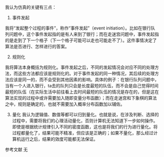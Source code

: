 我认为仿真的关键有三点：

1. 事件发起

我将“发起整个过程的事件”，称作“事件发起”（event initiation）。比如在银行队列问题中，这个事件发起指的是有人来到了银行；而在走迷宫问题中，事件发起指的是走到了下一个格子（下一个格子可能可以走也可能走不了）。这件事情决定了算法是否进行、怎样进行的答案。

2. 规则化

我将算法本身概括为规则化。事件发起之后，不同的发起情况会对应不同的处理方法，而这些方法都应该是规则化的。对于事件发起的同一种情况，其后续的处理方法应该是同一的，而不会受到其他因素的影响。具体的例子：在银行队列问题中，当有一个人进入银行，ta去的队列只会是长度最短的队伍，而不会是自己觉得时间最短的队伍（在实际生活中前往看上去时间最短的队伍的情况是存在的，但是这在算法实现的过程中或许需要加入随即变量分布函数）；而在走迷宫和下象棋的算法之中，规则是确定的，也就不需要加入概率分布函数加以辅佐。

3. 量化
我认为逻辑值、数值等都可以归到量化。也就是说，在涉及判断、选择的过程中，需要将我们的心理活动量化，否则计算机无法知道下一步如何操作。即使是根据统计规律引入不同的密度函数，这也是将我们的行为进行量化。将过程都量化了，结果可能不精准，但应该是正确的；如果不量化，那么经过计算机运行之后，结果的效度可能都无法保证。

参考文献
无
